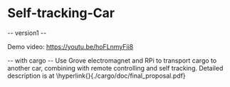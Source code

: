 # Self-tracking-Car

--	version1	--

Demo video: https://youtu.be/hoFLnmyFii8


--	with cargo 	--
Use Grove electromagnet and RPi to transport cargo to another car, combining with remote controlling and self tracking.
Detailed description is at \hyperlink{}{./cargo/doc/final_proposal.pdf}
